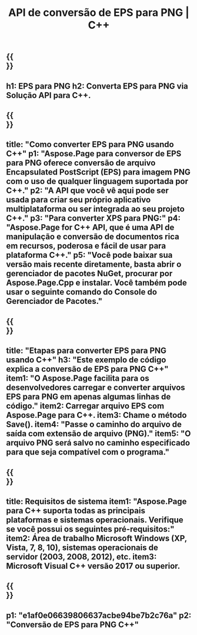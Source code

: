 ﻿---
translation: true
template: /_templates/_conversion-child-cpp.md
title: API de conversão de EPS para PNG | C++
url: /cpp/conversion/eps-to-png/
description: Conversão de EPS para PNG fornecida por Aspose.Page para solução de API C++. Funciona em C++ Runtime Environment para Windows de 32 bits, Windows de 64 bits e Linux de 64 bits.
informat: EPS
outformat: PNG
otherformats: XPS PS
---

{{<section banner>}}
---
h1: EPS para PNG
h2: Converta EPS para PNG via Solução API para C++.
---

{{<section overview>}}
---
title: "Como converter EPS para PNG usando C++"
p1: "Aspose.Page para conversor de EPS para PNG oferece conversão de arquivo Encapsulated PostScript (EPS) para imagem PNG com o uso de qualquer linguagem suportada por C++."
p2: "A API que você vê aqui pode ser usada para criar seu próprio aplicativo multiplataforma ou ser integrada ao seu projeto C++."
p3: "Para converter XPS para PNG:"
p4: "Aspose.Page for C++ API, que é uma API de manipulação e conversão de documentos rica em recursos, poderosa e fácil de usar para plataforma C++."
p5: "Você pode baixar sua versão mais recente diretamente, basta abrir o gerenciador de pacotes NuGet, procurar por Aspose.Page.Cpp e instalar. Você também pode usar o seguinte comando do Console do Gerenciador de Pacotes."
---

{{<section feature1>}}
---
title: "Etapas para converter EPS para PNG usando C++"
h3: "Este exemplo de código explica a conversão de EPS para PNG C++"
item1: "O Aspose.Page facilita para os desenvolvedores carregar e converter arquivos EPS para PNG em apenas algumas linhas de código."
item2: Carregar arquivo EPS com Aspose.Page para C++.
item3: Chame o método Save().
item4: "Passe o caminho do arquivo de saída com extensão de arquivo (PNG)."
item5: "O arquivo PNG será salvo no caminho especificado para que seja compatível com o programa."
---

{{<section feature2>}}
---
title: Requisitos de sistema
item1: "Aspose.Page para C++ suporta todas as principais plataformas e sistemas operacionais. Verifique se você possui os seguintes pré-requisitos:"
item2: Área de trabalho Microsoft Windows (XP, Vista, 7, 8, 10), sistemas operacionais de servidor (2003, 2008, 2012), etc.
item3: Microsoft Visual C++ versão 2017 ou superior.
---

{{<section gist>}}
---
p1: "e1af0e06639806637acbe94be7b2c76a"
p2: "Conversão de EPS para PNG C++"
---
